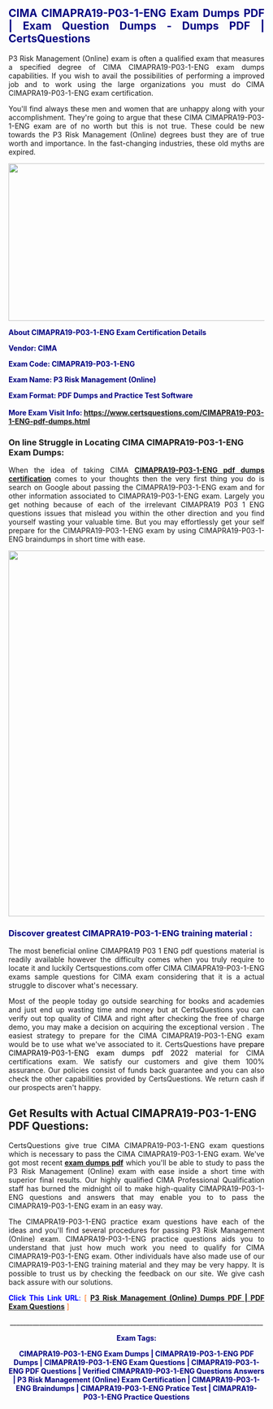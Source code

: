<h2 style="text-align: justify;"><span style="color: #000080;">CIMA CIMAPRA19-P03-1-ENG Exam Dumps PDF | Exam Question Dumps - Dumps PDF | CertsQuestions</span></h2>
<p style="text-align: justify;">P3 Risk Management (Online) exam is often a qualified exam that measures a specified degree of CIMA  CIMAPRA19-P03-1-ENG exam dumps capabilities. If you wish to avail the possibilities of performing a improved job and to work using the large organizations you must do CIMA CIMAPRA19-P03-1-ENG exam certification.</p>
<p style="text-align: justify;">You'll find always these men and women that are unhappy along with your accomplishment. They're going to argue that these CIMA  CIMAPRA19-P03-1-ENG exam are of no worth but this is not true. These could be new towards the P3 Risk Management (Online) degrees bust they are of true worth and importance. In the fast-changing industries, these old myths are expired.</p>
<p><img style="display: block; margin-left: auto; margin-right: auto;" src="https://i.imgur.com/eaP4ae9.png" width="840" height="310" /></p>
<p><span style="color: #000080;"><strong>About CIMAPRA19-P03-1-ENG Exam Certification Details</strong></span></p>
<p><span style="color: #000080;"><strong>Vendor: CIMA<br /></strong></span></p>
<p><span style="color: #000080;"><strong>Exam Code: CIMAPRA19-P03-1-ENG</strong></span></p>
<p><span style="color: #000080;"><strong>Exam Name: P3 Risk Management (Online)</strong></span></p>
<p><span style="color: #000080;"><strong>Exam Format: PDF Dumps and Practice Test Software<br /><br />More Exam Visit Info: <span style="color: #ff6600;"><a href="https://www.certsquestions.com/CIMAPRA19-P03-1-ENG-pdf-dumps.html">https://www.certsquestions.com/CIMAPRA19-P03-1-ENG-pdf-dumps.html</a></span></strong></span></p>
<h3>On line Struggle in Locating CIMA CIMAPRA19-P03-1-ENG Exam Dumps:</h3>
<p style="text-align: justify;">When the idea of taking CIMA <a href="https://www.certsquestions.com/CIMAPRA19-P03-1-ENG-pdf-dumps.html"><strong> CIMAPRA19-P03-1-ENG pdf dumps certification</strong></a> comes to your thoughts then the very first thing you do is search on Google about passing the CIMAPRA19-P03-1-ENG exam and for other information associated to CIMAPRA19-P03-1-ENG exam. Largely you get nothing because of each of the irrelevant CIMAPRA19 P03 1 ENG questions issues that mislead you within the other direction and you find yourself wasting your valuable time. But you may effortlessly get your self prepare for the CIMAPRA19-P03-1-ENG exam by using CIMAPRA19-P03-1-ENG braindumps in short time with ease.</p>
<p><a href="https://www.certsquestions.com/CIMAPRA19-P03-1-ENG-pdf-dumps.html"><img style="display: block; margin-left: auto; margin-right: auto;" src="https://i.imgur.com/pxhoKQ2.png" width="720" /></a></p>
<h3><span style="color: #000080;">Discover greatest  CIMAPRA19-P03-1-ENG training material :</span></h3>
<p style="text-align: justify;">The most beneficial online CIMAPRA19 P03 1 ENG pdf questions material is readily available however the difficulty comes when you truly require to locate it and luckily Certsquestions.com offer CIMA CIMAPRA19-P03-1-ENG exams sample questions for CIMA  exam considering that it is a actual struggle to discover what's necessary.</p>
<p style="text-align: justify;">Most of the people today go outside searching for books and academies and just end up wasting time and money but at CertsQuestions you can verify out top quality of CIMA  and right after checking the free of charge demo, you may make a decision on acquiring the exceptional version . The easiest strategy to prepare for the CIMA CIMAPRA19-P03-1-ENG exam would be to use what we've associated to it. CertsQuestions have <span style="color: #000000;">prepare CIMAPRA19-P03-1-ENG exam dumps pdf 2022</span> material for CIMA certifications exam. We satisfy our customers and give them 100% assurance. Our policies consist of funds back guarantee and you can also check the other capabilities provided by CertsQuestions. We return cash if our prospects aren't happy.</p>
<h2>Get Results with Actual CIMAPRA19-P03-1-ENG PDF Questions:</h2>
<p style="text-align: justify;">CertsQuestions give true CIMA CIMAPRA19-P03-1-ENG exam questions which is necessary to pass the CIMA  CIMAPRA19-P03-1-ENG exam. We've got most recent<strong>&nbsp;<a href="https://www.certsquestions.com/">exam dumps pdf</a></strong>&nbsp;which you'll be able to study to pass the P3 Risk Management (Online) exam with ease inside a short time with superior final results. Our highly qualified CIMA Professional Qualification staff has burned the midnight oil to make high-quality CIMAPRA19-P03-1-ENG questions and answers that may enable you to to pass the CIMAPRA19-P03-1-ENG exam in an easy way.</p>
<p style="text-align: justify;">The CIMAPRA19-P03-1-ENG practice exam questions have each of the ideas and you'll find several procedures for passing P3 Risk Management (Online) exam. CIMAPRA19-P03-1-ENG practice questions aids you to understand that just how much work you need to qualify for CIMA  CIMAPRA19-P03-1-ENG exam. Other individuals have also made use of our CIMAPRA19-P03-1-ENG training material and they may be very happy. It is possible to trust us by checking the feedback on our site. We give cash back assure with our solutions.</p>
<p style="text-align: justify;"><span style="color: #0000ff;"><strong>Click This Link URL</strong>:</span> <span style="color: #ff6600;">[ <strong><a href="https://www.certsquestions.com/cima-professional-qualification-certification.html">P3 Risk Management (Online) Dumps PDF | PDF Exam Questions</a></strong> ]</span></p>
<p style="text-align: center;">______________________________________________________________________________</p>
<p style="text-align: center;"><span style="color: #000080;"><strong>Exam Tags:</strong></span></p>
<p style="text-align: center;"><span style="color: #000080;"><strong>CIMAPRA19-P03-1-ENG Exam Dumps | CIMAPRA19-P03-1-ENG PDF Dumps | CIMAPRA19-P03-1-ENG Exam Questions | CIMAPRA19-P03-1-ENG PDF Questions | Verified CIMAPRA19-P03-1-ENG Questions Answers | P3 Risk Management (Online) Exam Certification | CIMAPRA19-P03-1-ENG Braindumps | CIMAPRA19-P03-1-ENG Pratice Test | CIMAPRA19-P03-1-ENG Practice Questions</strong></span></p>
